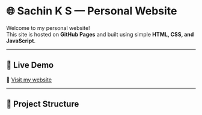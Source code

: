 # 🌐 Sachin K S — Personal Website

Welcome to my personal website!  
This site is hosted on **GitHub Pages** and built using simple **HTML, CSS, and JavaScript**.

---

## 🚀 Live Demo

🔗 [Visit my website](https://sachingowda89.github.io)

---

## 📁 Project Structure

